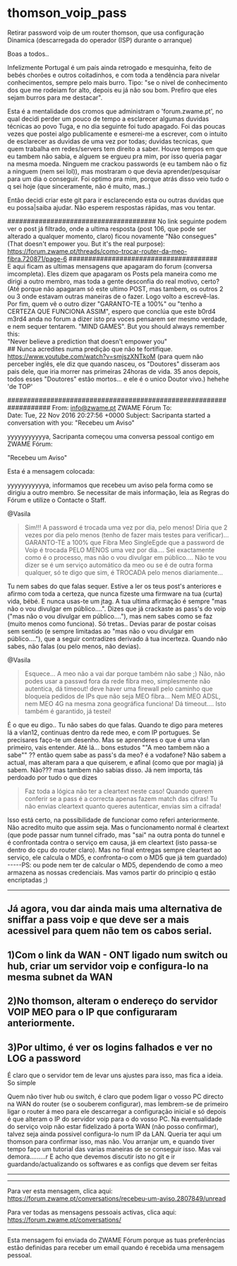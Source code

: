 # thomson_voip_pass
Retirar password voip de um router thomson, que usa configuração Dinamica (descarregada do operador (ISP) durante o arranque)

Boas a todos..

Infelizmente Portugal é um país ainda retrogado e mesquinha, feito de bebés chorões e outros coitadinhos,
e com toda a tendência para nivelar conhecimentos, sempre pelo mais burro. Tipo: "se o nivel de conhecimento
dos que me rodeiam for alto, depois eu já não sou bom. Prefiro que eles sejam burros para me destacar".

Esta é a mentalidade dos cromos que administram o 'forum.zwame.pt', no qual decidi perder um pouco de tempo a esclarecer algumas duvidas técnicas ao povo Tuga, e no dia seguinte foi tudo apagado. Foi das poucas vezes que postei algo publicamente e esmerei-me a escrever, com o intuito de esclarecer as duvidas de uma vez por todas; duvidas tecnicas, que quem trabalha em redes/servers tem direito a saber. Houve tempos em que eu tambem não sabia, e alguem se ergueu pra mim, por isso queria pagar na mesma moeda. Ninguem me crackou passwords (e eu tambem não o fiz a ninguem (nem sei lol)), mas mostraram o que devia aprender/pesquisar para um dia o conseguir. Foi optimo pra mim, porque atrás disso veio tudo o q sei hoje (que sinceramente, não é muito, mas..)

Então decidi criar este git para ir esclarecendo esta ou outras duvidas que eu possa|saiba ajudar. Não esperem respostas rápidas, mas vou tentar. 

######################################
No link seguinte podem ver o post já filtrado, onde a ultima resposta (post 106, que pode ser alterado a qualquer momento, claro) ficou novamente "Não consegues" (That doesn't empower you. But it's the real purpose):
https://forum.zwame.pt/threads/como-trocar-router-da-meo-fibra.720871/page-6
######################################
<br>
E aqui ficam as ultimas mensagens que apagaram do forum (conversa imcompleta). Eles dizem que apagaram os Posts pela maneira como me dirigi a outro membro, mas toda a gente desconfia do real motivo, certo? (Até porque não apagaram só este ultimo POST, mas tambem, os outros 2 ou 3 onde estavam outras maneiras de o fazer. Logo volto a escrevê-las. Por fim, quem vê o outro dizer "GARANTO-TE a 100%" ou "tenho a CERTEZA QUE FUNCIONA ASSIM", espero que conclúa que este b0rd4 m3rd4 anda no forum a dizer isto pra voces pensarem ser mesmo verdade, e nem sequer tentarem. "MIND GAMES". But you should always remember this:<br>
    "Never believe a prediction that doesn't empower you"                  <br>  ## Nunca acredites numa predição que não te fortifique. <br>
      https://www.youtube.com/watch?v=smjszXNTkoM (para quem não perceber inglês, ele diz que quando nasceu, os "Doutores" disseram aos pais dele, que iria morrer nas primeiras 24horas de vida. 35 anos depois, todos esses "Doutores" estão mortos... e ele é o unico Doutor vivo.) hehehe 'de TOP'
<br>

###################################################################
From: info@zwame.pt ZWAME Fórum 
To:  
Date: Tue, 22 Nov 2016 20:27:56 +0000 
Subject: Sacripanta started a conversation with you: "Recebeu um Aviso" 
 
yyyyyyyyyyya, Sacripanta começou uma conversa pessoal contigo em ZWAME Fórum:

"Recebeu um Aviso"

Esta é a mensagem colocada:

yyyyyyyyyyya, informamos que recebeu um aviso pela forma como se dirigiu a outro membro.
Se necessitar de mais informação, leia as Regras do Fórum e utilize o Contacte o Staff.


@Vasila
> Sim!!! A password é trocada uma vez por dia, pelo menos! Diria que 2 vezes por dia pelo menos (tenho de fazer mais testes para verificar)... GARANTO-TE a 100% que Fibra Meo SingleEgde que a password de Voip é trocada PELO MENOS uma vez por dia.... Sei exactamente como é o processo, mas não o vou divulgar em público.... Não te vou dizer se é um serviço automático da meo ou se é de outra forma qualquer, só te digo que sim, é TROCADA pelo menos diariamente...

Tu nem sabes do que falas sequer. Estive a ler os teus post's anteriores e afirmo com toda a certeza, que nunca fizeste uma firmware na tua (curta) vida, bébé. E nunca usas-te um jtag. A tua ultima afirmação é sempre "mas não o vou divulgar em público....". Dizes que já crackaste as pass's do voip ("mas não o vou divulgar em público...."), mas nem sabes como se faz (muito menos como funciona). Só tretas..
Devias parar de postar coisas sem sentido (e sempre limitadas ao "mas não o vou divulgar em público...."), que a seguir contradizes derivado á tua incerteza. Quando não sabes, não falas (ou pelo menos, não devias).

@Vasila
> Esquece... A meo não a vai dar porque também não sabe ;)
> Não, não podes usar a passwd fora da rede fibra meo, simplesmente não autentica, dá timeout! deve haver uma firewall pelo caminho que bloqueia pedidos de IPs que não seja MEO fibra... Nem MEO ADSL, nem MEO 4G na mesma zona geográfica funciona! Dá timeout.... Isto também é garantido, já testei!

É o que eu digo.. Tu não sabes do que falas. Quando te digo para meteres lá a vlan12, continuas dentro da rede meo, e com IP portugues. Se precisares faço-te um desenho. Mas se aprenderes o que é uma vlan primeiro, vais entender. Até lá... bons estudos
""A meo tambem não a sabe"" ?? então quem sabe as pass's da meo? é a vodafone? Não sabem a actual, mas alteram para a que quiserem, e afinal (como que por magia) já sabem. Não???  mas tambem não sabias disso. Já nem importa, tás perdoado por tudo o que dizes




>Faz toda a lógica não ter a cleartext neste caso!
> Quando querem conferir se a pass é a correcta apenas fazem match das cifras!
> Tu não envias cleartext quanto queres autenticar, envias sim a cifrada!

Isso está certo, na possibilidade de funcionar como referi anteriormente. Não acredito muito que assim seja.
Mas o funcionamento normal é cleartext (que pode passar num tunnel cifrado, mas "sai" na outra ponta do tunnel e é confrontada contra o serviço em causa, já em cleartext (isto passa-se dentro do cpu do router claro). Mas no final entregas sempre cleartext ao serviço, ele calcula o MD5, e confronta-o com o MD5 que já tem guardado)     -----PS: ou pode nem ter de calcular o MD5, dependendo de como a meo armazena as nossas credenciais. Mas vamos partir do principio q estão encriptadas ;)


----------
Já agora, vou dar ainda mais uma alternativa de sniffar a pass voip e que deve ser a mais acessivel para quem não tem os cabos serial. <br>
----------
1)Com o link da WAN - ONT ligado num switch ou hub, criar um servidor voip e configura-lo na mesma subnet da WAN<br>
----------
2)No thomson, alteram o endereço do servidor VOIP MEO para o IP que configuraram anteriormente.<br>
----------
3)Por ultimo, é ver os logins falhados e ver no LOG a password<br>
----------

É claro que o servidor tem de levar uns ajustes para isso, mas fica a ideia. So simple

Quem não tiver hub ou switch, é claro que podem ligar o vosso PC directo na WAN do router (se o souberem configurar), mas lembrem-se de primeiro ligar o router á meo para ele descarregar a configuração inicial e só depois é que alteram o IP do servidor voip para o do vosso PC. Na eventualidade do serviço voip não estar fidelizado á porta WAN (não posso confirmar), talvez seja ainda possivel configura-lo num IP da LAN. Queria ter aqui um thomson para confirmar isso, mas não. Vou arranjar um, e quando tiver tempo faço um tutorial das varias maneiras de se conseguir isso. Mas vai demora.........r
E acho que devemos discutir isto no git e ir guardando/actualizando os softwares e as configs que devem ser feitas




----------
----------------------------------------------------------------------

Para ver esta mensagem, clica aqui:
https://forum.zwame.pt/conversations/recebeu-um-aviso.2807849/unread

Para ver todas as mensagens pessoais activas, clica aqui:
https://forum.zwame.pt/conversations/

----------------------------------------------------------------------

Esta mensagem foi enviada do ZWAME Fórum porque as tuas preferências estão definidas para receber um email quando é recebida uma mensagem pessoal.
